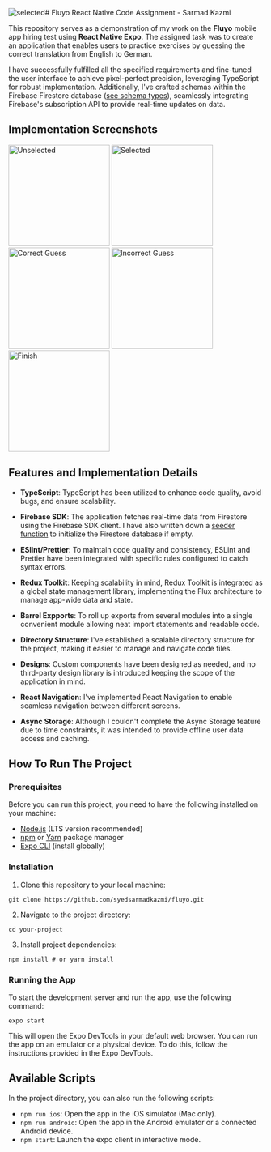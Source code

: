 ![selected](https://github.com/syedsarmadkazmi/fluyo/assets/36984862/899df453-b1e6-4bc4-a800-0c853353bb54)# Fluyo React Native Code Assignment - Sarmad Kazmi

This repository serves as a demonstration of my work on the **Fluyo** mobile app hiring test using **React Native Expo**. The assigned task was to create an application that enables users to practice exercises by guessing the correct translation from English to German.

I have successfully fulfilled all the specified requirements and fine-tuned the user interface to achieve pixel-perfect precision, leveraging TypeScript for robust implementation. Additionally, I've crafted schemas within the Firebase Firestore database ([see schema types](https://github.com/syedsarmadkazmi/fluyo/blob/main/src/types/general.ts)), seamlessly integrating Firebase's subscription API to provide real-time updates on data.

## Implementation Screenshots

<img src="https://github.com/syedsarmadkazmi/fluyo/assets/36984862/75d8b2d7-c8c7-4351-8a33-e182b30cba53" alt="Unselected" style="width:200px;"/>
<img src="https://github.com/syedsarmadkazmi/fluyo/assets/36984862/51a6b745-1456-4861-bd2b-ebe102e241c5" alt="Selected" style="width:200px;"/>
<img src="https://github.com/syedsarmadkazmi/fluyo/assets/36984862/032cf768-7a76-4cf3-af2d-72d70c1127d7" alt="Correct Guess" style="width:200px;"/>
<img src="https://github.com/syedsarmadkazmi/fluyo/assets/36984862/e6352916-0c7e-4ec8-ac64-dcc3b1c6015f" alt="Incorrect Guess" style="width:200px;"/>
<img src="https://github.com/syedsarmadkazmi/fluyo/assets/36984862/997b5bb6-5d96-4a74-ae85-1ba88114622c" alt="Finish" style="width:200px;"/>


## Features and Implementation Details

-   **TypeScript**: TypeScript has been utilized to enhance code quality, avoid bugs, and ensure scalability.

-   **Firebase SDK**: The application fetches real-time data from Firestore using the Firebase SDK client. I have also written down a [seeder function](https://github.com/syedsarmadkazmi/fluyo/blob/main/src/apis/firebase.seed.ts) to initialize the Firestore database if empty.

-   **ESlint/Prettier**: To maintain code quality and consistency, ESLint and Prettier have been integrated with specific rules configured to catch syntax errors.

-   **Redux Toolkit**: Keeping scalability in mind, Redux Toolkit is integrated as a global state management library, implementing the Flux architecture to manage app-wide data and state.

-   **Barrel Expports**: To roll up exports from several modules into a single convenient module allowing neat import statements and readable code.

-   **Directory Structure**: I've established a scalable directory structure for the project, making it easier to manage and navigate code files.

-   **Designs**: Custom components have been designed as needed, and no third-party design library is introduced keeping the scope of the application in mind.

-   **React Navigation**: I've implemented React Navigation to enable seamless navigation between different screens.

-   **Async Storage**: Although I couldn't complete the Async Storage feature due to time constraints, it was intended to provide offline user data access and caching.


## How To Run The Project

### Prerequisites

Before you can run this project, you need to have the following installed on your machine:

-   [Node.js](https://nodejs.org/) (LTS version recommended)
-   [npm](https://www.npmjs.com/) or [Yarn](https://yarnpkg.com/) package manager
-   [Expo CLI](https://docs.expo.dev/get-started/installation/) (install globally)

### Installation

1. Clone this repository to your local machine:

```command
git clone https://github.com/syedsarmadkazmi/fluyo.git
```
2. Navigate to the project directory:

```command
cd your-project
```

3. Install project dependencies:

```command
npm install # or yarn install
```

### Running the App

To start the development server and run the app, use the following command:


```command 
expo start
```

This will open the Expo DevTools in your default web browser. You can run the app on an emulator or a physical device. To do this, follow the instructions provided in the Expo DevTools.

## Available Scripts

In the project directory, you can also run the following scripts:

-   `npm run ios`: Open the app in the iOS simulator (Mac only).
-   `npm run android`: Open the app in the Android emulator or a connected Android device.
-   `npm start`: Launch the expo client in interactive mode.

